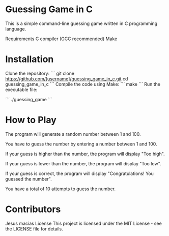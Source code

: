 # Guessing Game in C
This is a simple command-line guessing game written in C programming language.

Requirements
C compiler (GCC recommended)
Make
# Installation
Clone the repository:
´´´
git clone https://github.com/[username]/guessing_game_in_c.git
cd guessing_game_in_c
´´´
Compile the code using Make:
´´´
make
´´´
Run the executable file:

´´´
./guessing_game
´´´
# How to Play
The program will generate a random number between 1 and 100.

You have to guess the number by entering a number between 1 and 100.

If your guess is higher than the number, the program will display "Too high".

If your guess is lower than the number, the program will display "Too low".

If your guess is correct, the program will display "Congratulations! You guessed the number".

You have a total of 10 attempts to guess the number.

# Contributors
Jesus macias
License
This project is licensed under the MIT License - see the LICENSE file for details.
